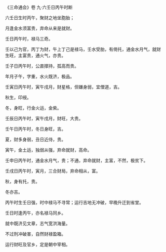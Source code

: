 《三命通会》卷 九·六壬日丙午时断

六壬日生时丙午，聚财之地坐胞胎；

月逢金水须富贵，弃命从来是就财。

壬日丙午时，禄马三奇。

壬以己为官，丙丁为财，午上丁己是禄马，壬水受胎，有倚托，通金水月气，就财生旺，主富贵，通火气，亦贵。

壬子日丙午时，公直撑持，孤高而贵。

年月子午，字重，水火既济，极品。

壬寅日丙午时，寅午戌月，财星格，但嫌身弱，宜僧道，吉。

秋生，印绶。

冬，身旺，行金火运，金紫。

壬辰日丙午时，寅午戌月，财旺，大贵。

壬午日丙午时，冬日身旺，吉。

夏，财多身弱，丑日近侍，贵。

寅午，金土运，独弱从强，弃命就财，高命。

壬申日丙午时，通金水月气，贵；不通，弃命就财，主富，不然，极贫下。

壬戌日丙午时，寅月，三合财局，弃命相从，富。

秋，身有托，贵。

冬亦吉。

丙午时生壬日强，时中禄马不寻常；运行吉地无冲破，早晚升迁到省堂。

壬日时逢丙午，亦名禄马同乡。

就中既济见文章，志气宽洪海量。

不过刑冲破害，自然财禄盈箱。

运行财旺及官乡，定是朝中宰相。

